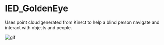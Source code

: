 # IED_GoldenEye
Uses point cloud generated from Kinect to help a blind person navigate and interact with objects and people.

![gif](https://github.com/RossDeVito/IED_GoldenEye/blob/master/IED_demo.gif)
